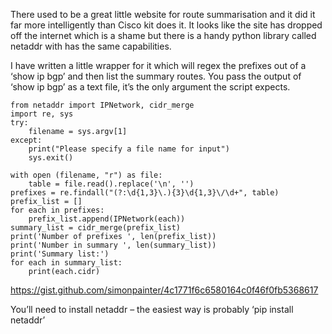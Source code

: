 There used to be a great little website for route summarisation and it did it far more intelligently than Cisco kit does it. It looks like the site has dropped off the internet which is a shame but there is a handy python library called netaddr with has the same capabilities.

I have written a little wrapper for it which will regex the prefixes out of a ‘show ip bgp’ and then list the summary routes. You pass the output of ‘show ip bgp’ as a text file, it’s the only argument the script expects.

```
from netaddr import IPNetwork, cidr_merge
import re, sys
try:
	filename = sys.argv[1] 
except:
	print("Please specify a file name for input")
	sys.exit()

with open (filename, "r") as file:
	table = file.read().replace('\n', '')
prefixes = re.findall("(?:\d{1,3}\.){3}\d{1,3}\/\d+", table)
prefix_list = []
for each in prefixes:
	prefix_list.append(IPNetwork(each))
summary_list = cidr_merge(prefix_list)
print('Number of prefixes ', len(prefix_list))
print('Number in summary ', len(summary_list))
print('Summary list:')
for each in summary_list:
	print(each.cidr)

```

https://gist.github.com/simonpainter/4c1771f6c6580164c0f46f0fb5368617

You’ll need to install netaddr – the easiest way is probably ‘pip install netaddr’